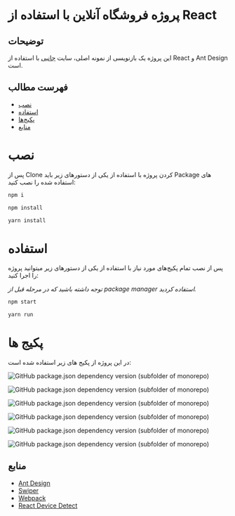 # پروژه فروشگاه آنلاین با استفاده از  React


## توضیحات

این پروژه یک بازنویسی از نمونه اصلی، سایت [جانبی](https://janebi.com/) با استفاده از React و Ant Design است.

## فهرست مطالب


- [نصب](#نصب)
- [استفاده](#استفاده)
- [پکیج‌ها](#پکیج-ها)
- [منابع](#منابع)

# نصب

پس از Clone کردن پروژه با استفاده از یکی از دستورهای زیر باید Package های استفاده شده را نصب کنید:
```bash
npm i
```
```bash
npm install
```
```bash
yarn install
```

# استفاده

پس از نصب تمام پکیج‌های مورد نیاز با استفاده از یکی از دستورهای زیر میتوانید پروژه را اجرا کنید:

*توجه داشته باشید که در مرحله قبل از package manager استفاده کردید.*

```bash
npm start
```
```bash
yarn run
```

# پکیج ها

در این پروژه از پکیج های زیر استفاده شده است:

![GitHub package.json dependency version (subfolder of monorepo)](https://img.shields.io/github/package-json/dependency-version/smahmoodh/online-shop/react)

![GitHub package.json dependency version (subfolder of monorepo)](https://img.shields.io/github/package-json/dependency-version/smahmoodh/online-shop/react-router-dom)

![GitHub package.json dependency version (subfolder of monorepo)](https://img.shields.io/github/package-json/dependency-version/smahmoodh/online-shop/webpack)

![GitHub package.json dependency version (subfolder of monorepo)](https://img.shields.io/github/package-json/dependency-version/smahmoodh/online-shop/antd)

![GitHub package.json dependency version (subfolder of monorepo)](https://img.shields.io/github/package-json/dependency-version/smahmoodh/online-shop/swiper)

![GitHub package.json dependency version (subfolder of monorepo)](https://img.shields.io/github/package-json/dependency-version/smahmoodh/online-shop/react-device-detect)


## منابع

- [Ant Design](https://ant.design/)
- [Swiper](https://swiperjs.com/)
- [Webpack](https://webpack.js.org/)
- [React Device Detect](https://github.com/duskload/react-device-detect)
